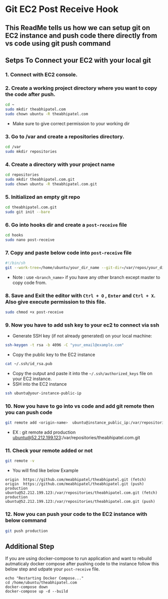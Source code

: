 # Git EC2 Post Receive Hook
This ReadMe tells us how we can setup git on EC2 instance and push code there directly from vs code using git push command
---

## Setps To Connect your EC2 with your local git 

### 1. Connect with EC2 console.

### 2. Create a working project directory where you want to copy the code after push.
```sh
cd ~
sudo mkdir theabhipatel.com
sudo chown ubuntu -R theabhipatel.com
```
- Make sure to give correct permission to your working dir

### 3. Go to /var and create a repositories directory.
```sh
cd /var
sudo mkdir repositories
```

### 4. Create a directory with your project name
```sh
cd repositories
sudo mkdir theabhipatel.com.git
sudo chown ubuntu -R theabhipatel.com.git
```

### 5. Initialized an empty git repo
```sh
cd theabhipatel.com.git
sudo git init --bare
```

### 6. Go into hooks dir and create a `post-receive` file 
```sh
cd hooks 
sudo nano post-receive
```

### 7. Copy and paste below code into `post-receive` file
```sh
#!/bin/sh
git --work-tree=/home/ubuntu/your_dir_name --git-dir=/var/repos/your_dir_name.git checkout -f <branch_name>
```
- Note : use `<branch_name>` if you have any other branch except master to copy code from.

  
### 8. Save and Exit the editor with `Ctrl + O` , `Enter` and `Ctrl + X`. Also give execute permission to this file.
```sh
sudo chmod +x post-receive
```

### 9. Now you have to add ssh key to your ec2 to connect via ssh
- Generate SSH key (if not already generated) on your local machine:
```sh
ssh-keygen -t rsa -b 4096 -C "your_email@example.com"
```
- Copy the public key to the EC2 instance
```sh
cat ~/.ssh/id_rsa.pub
```
- Copy the output and paste it into the `~/.ssh/authorized_keys` file on your EC2 instance.
- SSH into the EC2 instance
```sh
ssh ubuntu@your-instance-public-ip
```

### 10. Now you have to go into vs code and add git remote then you can push code
```sh
git remote add <origin-name>  ubuntu@instance_public_ip:/var/repositories/theabhipatel.com.git
```
- EX : git remote add production ubuntu@52.212.199.123:/var/repositories/theabhipatel.com.git

### 11. Check your  remote added or not 
```sh
git remote -v
```
- You will find like below Example  
```
origin  https://github.com/meabhipatel/theabhipatel.git (fetch)    
origin  https://github.com/meabhipatel/theabhipatel.git (push)      
production      ubuntu@52.212.199.123:/var/repositories/theabhipatel.com.git (fetch)           
production      ubuntu@52.212.199.123:/var/repositories/theabhipatel.com.git (push)
```

### 12. Now you can push your code to the EC2 instance with below command
```sh
git push production
```

## Additional Step 
If you are using docker-compose to run application and want to rebuild autmaticaly  docker compose after pushing code to the instance follow this below step and udpate your `post-receive` file.
```
echo "Restarting Docker Compose..."
cd /home/ubuntu/theabhipatel.com
docker-compose down
docker-compose up -d --build
```
